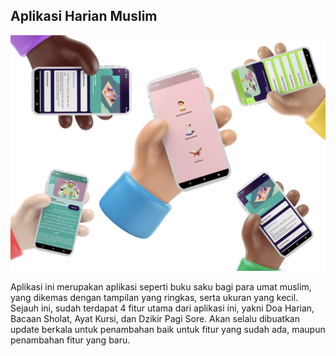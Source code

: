 ## Aplikasi Harian Muslim

<img src="screenshot/1.png" data-canonical-src="screenshot/1.png" style="max-width:100%;">

Aplikasi ini merupakan aplikasi seperti buku saku bagi para umat muslim, yang dikemas dengan tampilan yang ringkas, serta ukuran yang kecil. Sejauh ini, sudah terdapat 4 fitur utama dari aplikasi ini, yakni Doa Harian, Bacaan Sholat, Ayat Kursi, dan Dzikir Pagi Sore. Akan selalu dibuatkan update berkala untuk penambahan baik untuk fitur yang sudah ada, maupun penambahan fitur yang baru.
